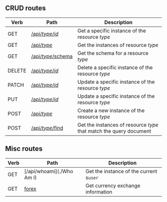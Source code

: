 ## CRUD routes

Verb | Path | Description
---- | ---- | -----------
GET | [/api/*type*/*id*](./GetInstance) | Get a specific instance of the resource *type*
GET | [/api/*type*](./GetInstances) | Get the instances of resource *type*
GET | [/api/*type*/schema](./GetSchema) | Get the schema for a resource *type*
DELETE | [/api/*type*/*id*](./DeleteInstance) | Delete a specific instance of the resource *type*
PATCH | [/api/*type*/*id*](./PatchInstance) | Update a specific instance of the resource *type*
PUT | [/api/*type*/*id*](./PutInstance) | Update a specific instance of the resource *type*
POST | [/api/*type*](./PostInstance) | Create a new instance of the resource *type*
POST | [/api/*type*/find](./FindInstances) | Get the instances of resource *type* that match the query document

## Misc routes

Verb | Path | Description
---- | ---- | -----------
GET | [/api/whoami](./Who Am I) | Get the instance of the current s`user`
GET | [forex](./forex) | Get currency exchange information
